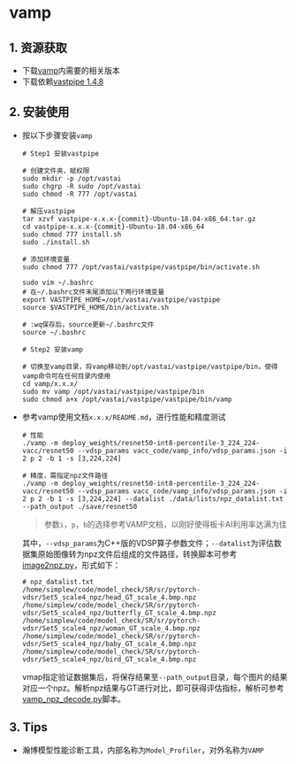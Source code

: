 # vamp

## 1. 资源获取

- 下载[vamp](http://192.168.20.17:3456/data/model_profiler/)内需要的相关版本
- 下载依赖[vastpipe 1.4.8](http://192.168.20.17:3456/vastpipe/1.4.8/vastpipe-1.4.8-b8caeeb2-Ubuntu-18.04-x86_64.tar.gz)

## 2. 安装使用
- 按以下步骤安装`vamp`
    ```shell
    # Step1 安装vastpipe

    # 创建文件夹，赋权限
    sudo mkdir -p /opt/vastai
    sudo chgrp -R sudo /opt/vastai
    sudo chmod -R 777 /opt/vastai
    
    # 解压vastpipe
    tar xzvf vastpipe-x.x.x-{commit}-Ubuntu-18.04-x86_64.tar.gz
    cd vastpipe-x.x.x-{commit}-Ubuntu-18.04-x86_64
    sudo chmod 777 install.sh
    sudo ./install.sh
    
    # 添加环境变量
    sudo chmod 777 /opt/vastai/vastpipe/vastpipe/bin/activate.sh

    sudo vim ~/.bashrc
    # 在~/.bashrc文件末尾添加以下两行环境变量
    export VASTPIPE_HOME=/opt/vastai/vastpipe/vastpipe
    source $VASTPIPE_HOME/bin/activate.sh
    
    # :wq保存后，source更新~/.bashrc文件
    source ~/.bashrc
    ```

    ```shell
    # Step2 安装vamp

    # 切换至vamp目录，将vamp移动到/opt/vastai/vastpipe/vastpipe/bin，使得vamp命令可在任何目录内使用
    cd vamp/x.x.x/
    sudo mv vamp /opt/vastai/vastpipe/vastpipe/bin
    sudo chmod a+x /opt/vastai/vastpipe/vastpipe/bin/vamp
    ```

- 参考vamp使用文档`x.x.x/README.md`，进行性能和精度测试
    ```shell
    # 性能
    ./vamp -m deploy_weights/resnet50-int8-percentile-3_224_224-vacc/resnet50 --vdsp_params vacc_code/vamp_info/vdsp_params.json -i 2 p 2 -b 1 -s [3,224,224]

    # 精度，需指定npz文件路径
    ./vamp -m deploy_weights/resnet50-int8-percentile-3_224_224-vacc/resnet50 --vdsp_params vacc_code/vamp_info/vdsp_params.json -i 2 p 2 -b 1 -s [3,224,224] --datalist ./data/lists/npz_datalist.txt --path_output ./save/resnet50
    ```
    >
    > 参数`i`，`p`，`b`的选择参考VAMP文档，以刚好使得板卡AI利用率达满为佳
    >

    其中，`--vdsp_params`为C++版的VDSP算子参数文件；`--datalist`为评估数据集原始图像转为npz文件后组成的文件路径，转换脚本可参考[image2npz.py](../classification/common/utils/image2npz.py)，形式如下：
    ```
    # npz_datalist.txt
    /home/simplew/code/model_check/SR/sr/pytorch-vdsr/Set5_scale4_npz/head_GT_scale_4.bmp.npz
    /home/simplew/code/model_check/SR/sr/pytorch-vdsr/Set5_scale4_npz/butterfly_GT_scale_4.bmp.npz
    /home/simplew/code/model_check/SR/sr/pytorch-vdsr/Set5_scale4_npz/woman_GT_scale_4.bmp.npz
    /home/simplew/code/model_check/SR/sr/pytorch-vdsr/Set5_scale4_npz/baby_GT_scale_4.bmp.npz
    /home/simplew/code/model_check/SR/sr/pytorch-vdsr/Set5_scale4_npz/bird_GT_scale_4.bmp.npz
    ```
    vmap指定验证数据集后，将保存结果至`--path_output`目录，每个图片的结果对应一个npz。解析npz结果与GT进行对比，即可获得评估指标，解析可参考[vamp_npz_decode.py](../classification/common/eval/vamp_npz_decode.py)脚本。
## 3. Tips
- 瀚博模型性能诊断工具，内部名称为`Model_Profiler`，对外名称为`VAMP`
